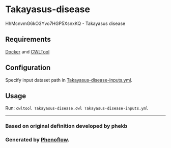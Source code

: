 # Takayasus-disease

HhMcnvmG6kO3Yvo7HGP5XsnxKQ - Takayasus disease

## Requirements

[Docker](https://docs.docker.com/install/) and [CWLTool](https://github.com/common-workflow-language/cwltool#install)

## Configuration

Specify input dataset path in [Takayasus-disease-inputs.yml](Takayasus-disease-inputs.yml).

## Usage

Run: `cwltool Takayasus-disease.cwl Takayasus-disease-inputs.yml`

***

### Based on original definition developed by phekb
### Generated by [Phenoflow](https://kclhi.org/phenoflow).
